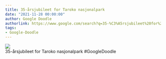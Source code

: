 ```yaml
---
title: 35-årsjubileet for Taroko nasjonalpark
date: "2021-11-28 00:00:00"
author: Google Doodle
authorlink: https://www.google.com/search?q=35-%C3%A5rsjubileet%20for%20Taroko%20nasjonalpark
tags:
- Google-Doodle
---
```

<img src="https://www.google.com/logos/doodles/2021/35th-anniversary-of-taroko-national-park-6753651837109148.2-l.png" referrerpolicy="no-referrer"><br>35-årsjubileet for Taroko nasjonalpark #GoogleDoodle